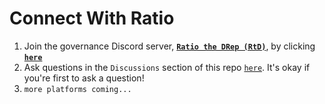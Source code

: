 # Connect With Ratio

1. Join the governance Discord server, [**`Ratio the DRep (RtD)`**](https://discord.gg/ru9BsJPs5F), by clicking [**`here`**](https://discord.gg/ru9BsJPs5F)
2. Ask questions in the `Discussions` section of this repo [`here`](https://github.com/st8tikratio/cardano_DRep/discussions). It's okay if you're first to ask a question!
3. `more platforms coming...`
